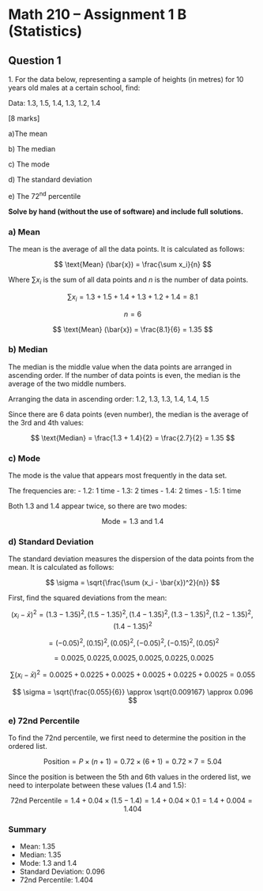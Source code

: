 # Math 210 – Assignment 1 B (Statistics)

## Question 1

1\. For the data below, representing a sample of heights (in metres) for
10 years old males at a certain school, find:

Data: 1.3, 1.5, 1.4, 1.3, 1.2, 1.4

\[8 marks\]

a)The mean

b\) The median

c\) The mode

d\) The standard deviation

e\) The 72<sup>nd</sup> percentile

**Solve by hand (without the use of software) and include full
solutions.**

### a) Mean

The mean is the average of all the data points. It is calculated as
follows:

$$
\text{Mean} (\bar{x}) = \frac{\sum x_i}{n}
$$

Where $\sum x_i$ is the sum of all data points and $n$ is the number of
data points.

$$
\sum x_i = 1.3 + 1.5 + 1.4 + 1.3 + 1.2 + 1.4 = 8.1
$$

$$
n = 6
$$

$$
\text{Mean} (\bar{x}) = \frac{8.1}{6} = 1.35
$$

### b) Median

The median is the middle value when the data points are arranged in
ascending order. If the number of data points is even, the median is the
average of the two middle numbers.

Arranging the data in ascending order: 1.2, 1.3, 1.3, 1.4, 1.4, 1.5

Since there are 6 data points (even number), the median is the average
of the 3rd and 4th values:

$$
\text{Median} = \frac{1.3 + 1.4}{2} = \frac{2.7}{2} = 1.35
$$

### c) Mode

The mode is the value that appears most frequently in the data set.

The frequencies are: - 1.2: 1 time - 1.3: 2 times - 1.4: 2 times - 1.5:
1 time

Both 1.3 and 1.4 appear twice, so there are two modes:

$$
\text{Mode} = 1.3 \text{ and } 1.4
$$

### d) Standard Deviation

The standard deviation measures the dispersion of the data points from
the mean. It is calculated as follows:

$$
\sigma = \sqrt{\frac{\sum (x_i - \bar{x})^2}{n}}
$$

First, find the squared deviations from the mean:

$$
(x_i - \bar{x})^2 = (1.3 - 1.35)^2, (1.5 - 1.35)^2, (1.4 - 1.35)^2, (1.3 - 1.35)^2, (1.2 - 1.35)^2, (1.4 - 1.35)^2
$$

$$
= (-0.05)^2, (0.15)^2, (0.05)^2, (-0.05)^2, (-0.15)^2, (0.05)^2
$$

$$
= 0.0025, 0.0225, 0.0025, 0.0025, 0.0225, 0.0025
$$

$$
\sum (x_i - \bar{x})^2 = 0.0025 + 0.0225 + 0.0025 + 0.0025 + 0.0225 + 0.0025 = 0.055
$$

$$
\sigma = \sqrt{\frac{0.055}{6}} \approx \sqrt{0.009167} \approx 0.096
$$

### e) 72nd Percentile

To find the 72nd percentile, we first need to determine the position in
the ordered list.

$$
\text{Position} = P \times (n + 1) = 0.72 \times (6 + 1) = 0.72 \times 7 = 5.04
$$

Since the position is between the 5th and 6th values in the ordered
list, we need to interpolate between these values (1.4 and 1.5):

$$
\text{72nd Percentile} = 1.4 + 0.04 \times (1.5 - 1.4) = 1.4 + 0.04 \times 0.1 = 1.4 + 0.004 = 1.404
$$

### Summary

- Mean: 1.35
- Median: 1.35
- Mode: 1.3 and 1.4
- Standard Deviation: 0.096
- 72nd Percentile: 1.404
